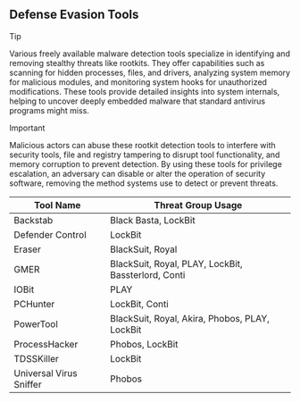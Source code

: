 ## Defense Evasion Tools

> [!TIP]
> Various freely available malware detection tools specialize in identifying and removing stealthy threats like rootkits. They offer capabilities such as scanning for hidden processes, files, and drivers, analyzing system memory for malicious modules, and monitoring system hooks for unauthorized modifications. These tools provide detailed insights into system internals, helping to uncover deeply embedded malware that standard antivirus programs might miss.

> [!IMPORTANT]
> Malicious actors can abuse these rootkit detection tools to interfere with security tools, file and registry tampering to disrupt tool functionality, and memory corruption to prevent detection. By using these tools for privilege escalation, an adversary can disable or alter the operation of security software, removing the method systems use to detect or prevent threats.

| Tool Name | Threat Group Usage |
|---|---|
| Backstab | Black Basta, LockBit | 
| Defender Control | LockBit |
| Eraser | BlackSuit, Royal |
| GMER | BlackSuit, Royal, PLAY, LockBit, Bassterlord, Conti |
| IOBit | PLAY |
| PCHunter | LockBit, Conti |
| PowerTool | BlackSuit, Royal, Akira, Phobos, PLAY, LockBit |
| ProcessHacker | Phobos, LockBit |
| TDSSKiller | LockBit |
| Universal Virus Sniffer | Phobos |
